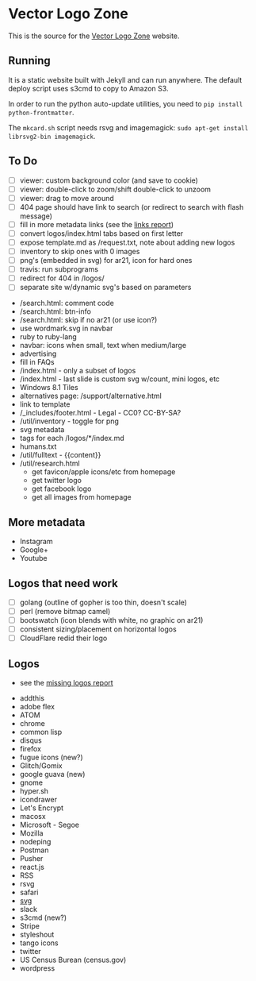 # Vector Logo Zone

This is the source for the [Vector Logo Zone](https://www.vectorlogo.zone/) website.

## Running

It is a static website built with Jekyll and can run anywhere.  The default deploy script uses s3cmd to copy to Amazon S3.

In order to run the python auto-update utilities, you need to `pip install python-frontmatter`.

The `mkcard.sh` script needs rsvg and imagemagick: `sudo apt-get install librsvg2-bin imagemagick`.

## To Do
 - [ ] viewer: custom background color (and save to cookie)
 - [ ] viewer: double-click to zoom/shift double-click to unzoom
 - [ ] viewer: drag to move around
 - [ ] 404 page should have link to search (or redirect to search with flash message)
 - [ ] fill in more metadata links (see the [links report](https://www.vectorlogo.zone/logos/metadata.html))
 - [ ] convert logos/index.html tabs based on first letter
 - [ ] expose template.md as /request.txt, note about adding new logos
 - [ ] inventory to skip ones with 0 images
 - [ ] png's (embedded in svg) for ar21, icon for hard ones
 - [ ] travis: run subprograms
 - [ ] redirect for 404 in /logos/
 - [ ] separate site w/dynamic svg's based on parameters

 * /search.html: comment code
 * /search.html: btn-info
 * /search.html: skip if no ar21 (or use icon?)
 * use wordmark.svg in navbar
 * ruby to ruby-lang
 * navbar: icons when small, text when medium/large
 * advertising
 * fill in FAQs
 * /index.html - only a subset of logos
 * /index.html - last slide is custom svg w/count, mini logos, etc
 * Windows 8.1 Tiles
 * alternatives page: /support/alternative.html
 * link to template
 * /_includes/footer.html - Legal - CC0?  CC-BY-SA?
 * /util/inventory - toggle for png
 * svg metadata
 * tags for each /logos/*/index.md
 * humans.txt
 * /util/fulltext - {{content}}
 * /util/research.html
	- get favicon/apple icons/etc from homepage
	- get twitter logo
	- get facebook logo
	- get all images from homepage

## More metadata
 * Instagram
 * Google+
 * Youtube

## Logos that need work
 - [ ] golang (outline of gopher is too thin, doesn't scale)
 - [ ] perl (remove bitmap camel)
 - [ ] bootswatch (icon blends with white, no graphic on ar21)
 - [ ] consistent sizing/placement on horizontal logos
 - [ ] CloudFlare redid their logo

## Logos
 - see the [missing logos report](https://www.vectorlogo.zone/logos/missing.html)
 
 * addthis
 * adobe flex
 * ATOM
 * chrome
 * common lisp
 * disqus
 * firefox
 * fugue icons (new?)
 * Glitch/Gomix
 * google guava (new)
 * gnome
 * hyper.sh
 * icondrawer
 * Let's Encrypt
 * macosx
 * Microsoft - Segoe
 * Mozilla
 * nodeping
 * Postman
 * Pusher
 * react.js
 * RSS
 * rsvg
 * safari
 * [svg](https://www.w3.org/2009/08/svg-logos.html)
 * slack
 * s3cmd (new?)
 * Stripe
 * styleshout
 * tango icons
 * twitter
 * US Census Burean (census.gov)
 * wordpress

